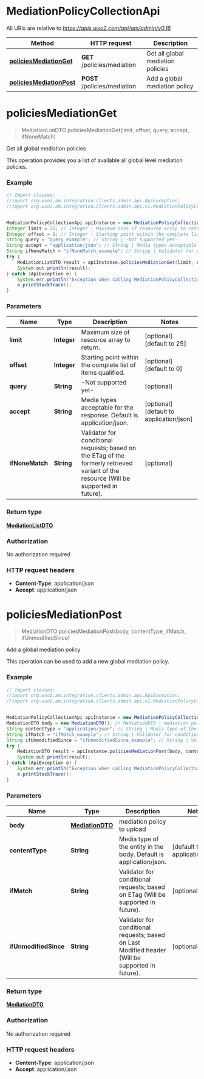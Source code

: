 # MediationPolicyCollectionApi

All URIs are relative to *https://apis.wso2.com/api/am/admin/v0.16*

Method | HTTP request | Description
------------- | ------------- | -------------
[**policiesMediationGet**](MediationPolicyCollectionApi.md#policiesMediationGet) | **GET** /policies/mediation | Get all global mediation policies 
[**policiesMediationPost**](MediationPolicyCollectionApi.md#policiesMediationPost) | **POST** /policies/mediation | Add a global mediation policy


<a name="policiesMediationGet"></a>
# **policiesMediationGet**
> MediationListDTO policiesMediationGet(limit, offset, query, accept, ifNoneMatch)

Get all global mediation policies 

This operation provides you a list of available all global level mediation policies. 

### Example
```java
// Import classes:
//import org.wso2.am.integration.clients.admin.api.ApiException;
//import org.wso2.am.integration.clients.admin.api.v1.MediationPolicyCollectionApi;


MediationPolicyCollectionApi apiInstance = new MediationPolicyCollectionApi();
Integer limit = 25; // Integer | Maximum size of resource array to return. 
Integer offset = 0; // Integer | Starting point within the complete list of items qualified. 
String query = "query_example"; // String | -Not supported yet-
String accept = "application/json"; // String | Media types acceptable for the response. Default is application/json. 
String ifNoneMatch = "ifNoneMatch_example"; // String | Validator for conditional requests; based on the ETag of the formerly retrieved variant of the resource (Will be supported in future). 
try {
    MediationListDTO result = apiInstance.policiesMediationGet(limit, offset, query, accept, ifNoneMatch);
    System.out.println(result);
} catch (ApiException e) {
    System.err.println("Exception when calling MediationPolicyCollectionApi#policiesMediationGet");
    e.printStackTrace();
}
```

### Parameters

Name | Type | Description  | Notes
------------- | ------------- | ------------- | -------------
 **limit** | **Integer**| Maximum size of resource array to return.  | [optional] [default to 25]
 **offset** | **Integer**| Starting point within the complete list of items qualified.  | [optional] [default to 0]
 **query** | **String**| -Not supported yet- | [optional]
 **accept** | **String**| Media types acceptable for the response. Default is application/json.  | [optional] [default to application/json]
 **ifNoneMatch** | **String**| Validator for conditional requests; based on the ETag of the formerly retrieved variant of the resource (Will be supported in future).  | [optional]

### Return type

[**MediationListDTO**](MediationListDTO.md)

### Authorization

No authorization required

### HTTP request headers

 - **Content-Type**: application/json
 - **Accept**: application/json

<a name="policiesMediationPost"></a>
# **policiesMediationPost**
> MediationDTO policiesMediationPost(body, contentType, ifMatch, ifUnmodifiedSince)

Add a global mediation policy

This operation can be used to add a new global mediation policy. 

### Example
```java
// Import classes:
//import org.wso2.am.integration.clients.admin.api.ApiException;
//import org.wso2.am.integration.clients.admin.api.v1.MediationPolicyCollectionApi;


MediationPolicyCollectionApi apiInstance = new MediationPolicyCollectionApi();
MediationDTO body = new MediationDTO(); // MediationDTO | mediation policy to upload
String contentType = "application/json"; // String | Media type of the entity in the body. Default is application/json. 
String ifMatch = "ifMatch_example"; // String | Validator for conditional requests; based on ETag (Will be supported in future). 
String ifUnmodifiedSince = "ifUnmodifiedSince_example"; // String | Validator for conditional requests; based on Last Modified header (Will be supported in future). 
try {
    MediationDTO result = apiInstance.policiesMediationPost(body, contentType, ifMatch, ifUnmodifiedSince);
    System.out.println(result);
} catch (ApiException e) {
    System.err.println("Exception when calling MediationPolicyCollectionApi#policiesMediationPost");
    e.printStackTrace();
}
```

### Parameters

Name | Type | Description  | Notes
------------- | ------------- | ------------- | -------------
 **body** | [**MediationDTO**](MediationDTO.md)| mediation policy to upload |
 **contentType** | **String**| Media type of the entity in the body. Default is application/json.  | [default to application/json]
 **ifMatch** | **String**| Validator for conditional requests; based on ETag (Will be supported in future).  | [optional]
 **ifUnmodifiedSince** | **String**| Validator for conditional requests; based on Last Modified header (Will be supported in future).  | [optional]

### Return type

[**MediationDTO**](MediationDTO.md)

### Authorization

No authorization required

### HTTP request headers

 - **Content-Type**: application/json
 - **Accept**: application/json

